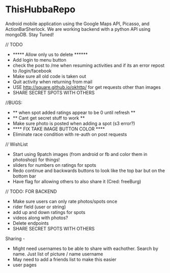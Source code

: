 ThisHubbaRepo
=============

Android mobile application using the Google Maps API, Picasso, and ActionBarSherlock. We are working backend with a python API using mongoDB.
Stay Tuned!

// TODO
- ***** Allow only us to delete ******
- Add login to menu button
- check the post to /me when resuming activities and if its an error repost to /login/facebook
- Make sure all old code is taken out
- Quit activity when returning from mail
- USE http://square.github.io/okhttp/ for get requests other than images
- SHARE SECRET SPOTS WITH OTHERS

//BUGS:
- ** when spot added ratings appear to be 0 until refresh **
- ** Cant get secret stuff to work **
- Make sure photo is posted when adding a spot (s3 error?)
- **** FIX TAKE IMAGE BUTTON COLOR ****
- Eliminate race condition with re-auth on post requests

// WishList
- Start using 9patch images (from android or fb and color them in photoshop) for things!
- sliders for numbers on ratings for spots
- Redo continue and backwards buttons to look like the top bar but on the bottom bar
- Have flag for allowing others to also share it (Cred: freeBurg)


// TODO: FOR BACKEND
- Make sure users can only rate photos/spots once
- rider field (user or string)
- add up and down ratings for spots
- videos along with photos?
- Delete endpoints
- SHARE SECRET SPOTS WITH OTHERS

Sharing - 

- Might need usernames to be able to share with eachother. Search by name.
Just list of picture / name username
- May need to add a friends list to make this easier
- user pages

